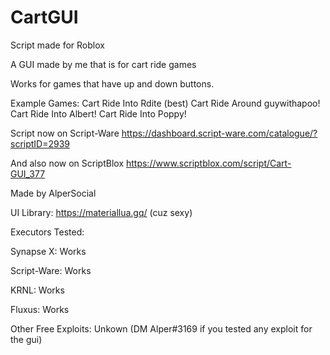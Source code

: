 # CartGUI

Script made for Roblox


A GUI made by me that is for cart ride games

Works for games that have up and down buttons.

Example Games:
Cart Ride Into Rdite (best)
Cart Ride Around guywithapoo!
Cart Ride Into Albert!
Cart Ride Into Poppy!

Script now on Script-Ware
https://dashboard.script-ware.com/catalogue/?scriptID=2939

And also now on ScriptBlox
https://www.scriptblox.com/script/Cart-GUI_377

Made by AlperSocial

UI Library: https://materiallua.gq/ (cuz sexy)

Executors Tested:

Synapse X: Works

Script-Ware: Works

KRNL: Works

Fluxus: Works

Other Free Exploits: Unkown (DM Alper#3169 if you tested any exploit for the gui)
